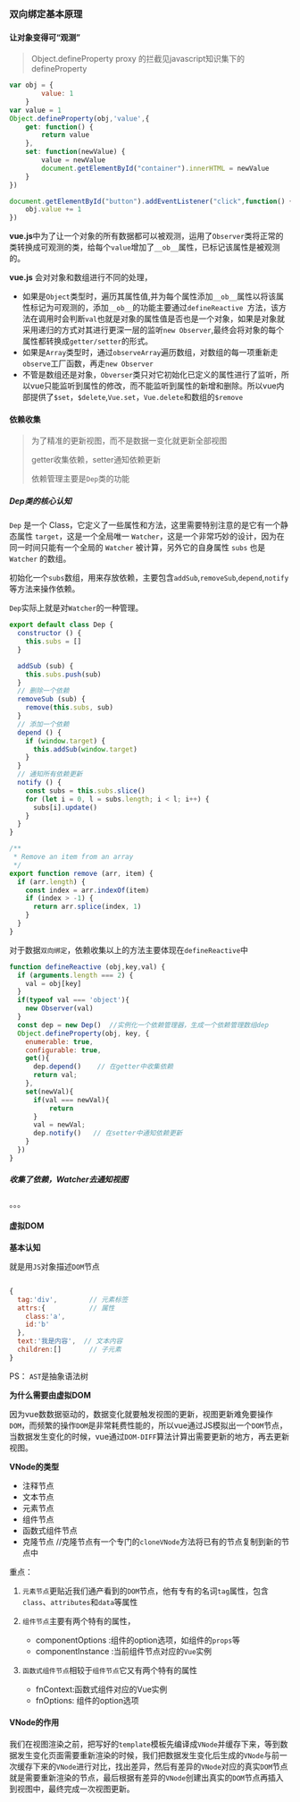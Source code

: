 ### 双向绑定基本原理

#### 让对象变得可“观测”

> Object.defineProperty     proxy 的拦截见javascript知识集下的defineProperty

```js
var obj = {
		value: 1
	}
var value = 1
Object.defineProperty(obj,'value',{
    get: function() {
        return value 
    },
    set: function(newValue) {
        value = newValue
        document.getElementById("container").innerHTML = newValue 
    }
})

document.getElementById("button").addEventListener("click",function() {
    obj.value += 1
})
```

**vue.js**中为了让一个对象的所有数据都可以被观测，运用了`Observer`类将正常的类转换成可观测的类，给每个`value`增加了`__ob__`属性，已标记该属性是被观测的。

**vue.js** 会对对象和数组进行不同的处理，

- 如果是`Object`类型时，遍历其属性值,并为每个属性添加`__ob__`属性以将该属性标记为可观测的，添加`__ob__`的功能主要通过`defineReactive `方法，该方法在调用时会判断`val`也就是对象的属性值是否也是一个对象，如果是对象就采用递归的方式对其进行更深一层的监听`new Observer`,最终会将对象的每个属性都转换成`getter/setter`的形式。
- 如果是`Array`类型时，通过`observeArray`遍历数组，对数组的每一项重新走`observe`工厂函数，再走`new Observer`
- 不管是数组还是对象，`Obverser`类只对它初始化已定义的属性进行了监听，所以vue只能监听到属性的修改，而不能监听到属性的新增和删除。所以vue内部提供了`$set`，`$delete`,`Vue.set`，`Vue.delete`和数组的`$remove`

#### 依赖收集

> 为了精准的更新视图，而不是数据一变化就更新全部视图
>
> getter收集依赖，setter通知依赖更新
>
> 依赖管理主要是`Dep`类的功能

##### Dep类的核心认知

`Dep` 是一个 Class，它定义了一些属性和方法，这里需要特别注意的是它有一个静态属性 `target`，这是一个全局唯一 `Watcher`，这是一个非常巧妙的设计，因为在同一时间只能有一个全局的 `Watcher` 被计算，另外它的自身属性 `subs` 也是 `Watcher` 的数组。

初始化一个`subs`数组，用来存放依赖，主要包含`addSub`,`removeSub`,`depend`,`notify`等方法来操作依赖。

`Dep`实际上就是对`Watcher`的一种管理。

```javascript
export default class Dep {
  constructor () {
    this.subs = []
  }

  addSub (sub) {
    this.subs.push(sub)
  }
  // 删除一个依赖
  removeSub (sub) {
    remove(this.subs, sub)
  }
  // 添加一个依赖
  depend () {
    if (window.target) {
      this.addSub(window.target)
    }
  }
  // 通知所有依赖更新
  notify () {
    const subs = this.subs.slice()
    for (let i = 0, l = subs.length; i < l; i++) {
      subs[i].update()
    }
  }
}

/**
 * Remove an item from an array
 */
export function remove (arr, item) {
  if (arr.length) {
    const index = arr.indexOf(item)
    if (index > -1) {
      return arr.splice(index, 1)
    }
  }
}
```

对于数据`双向绑定`，依赖收集以上的方法主要体现在`defineReactive`中

```js
function defineReactive (obj,key,val) {
  if (arguments.length === 2) {
    val = obj[key]
  }
  if(typeof val === 'object'){
    new Observer(val)
  }
  const dep = new Dep()  //实例化一个依赖管理器，生成一个依赖管理数组dep
  Object.defineProperty(obj, key, {
    enumerable: true,
    configurable: true,
    get(){
      dep.depend()    // 在getter中收集依赖
      return val;
    },
    set(newVal){
      if(val === newVal){
          return
      }
      val = newVal;
      dep.notify()   // 在setter中通知依赖更新
    }
  })
}
```

##### 收集了依赖，Watcher去通知视图

。。。

#### 虚拟DOM

**基本认知**

就是用`JS`对象描述`DOM`节点

```js

{
  tag:'div',        // 元素标签
  attrs:{           // 属性
    class:'a',
    id:'b'
  },
  text:'我是内容',  // 文本内容
  children:[]       // 子元素
}
```

PS： `AST`是抽象语法树

**为什么需要由虚拟DOM**

因为vue数数据驱动的，数据变化就要触发视图的更新，视图更新难免要操作`DOM`，而频繁的操作`DOM`是非常耗费性能的，所以vue通过JS模拟出一个`DOM`节点，当数据发生变化的时候，vue通过`DOM-DIFF`算法计算出需要更新的地方，再去更新视图。

**VNode的类型**

- 注释节点
- 文本节点
- 元素节点
- 组件节点
- 函数式组件节点
- 克隆节点    //克隆节点有一个专门的`cloneVNode`方法将已有的节点复制到新的节点中

重点：

1. `元素节点`更贴近我们通产看到的`DOM`节点，他有专有的名词`tag`属性，包含`class`、`attributes`和`data`等属性

2. `组件节点`主要有两个特有的属性，
   - componentOptions :组件的option选项，如组件的`props`等
   - componentInstance :当前组件节点对应的`Vue`实例

3. `函数式组件节点`相较于`组件节点`它又有两个特有的属性
   - fnContext:函数式组件对应的Vue实例
   - fnOptions: 组件的option选项

#### **VNode的作用**

我们在视图渲染之前，把写好的`template`模板先编译成`VNode`并缓存下来，等到数据发生变化页面需要重新渲染的时候，我们把数据发生变化后生成的`VNode`与前一次缓存下来的`VNode`进行对比，找出差异，然后有差异的`VNode`对应的真实`DOM`节点就是需要重新渲染的节点，最后根据有差异的`VNode`创建出真实的`DOM`节点再插入到视图中，最终完成一次视图更新。

